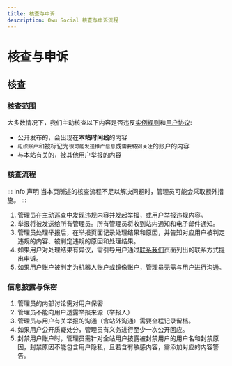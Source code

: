 ```yaml
---
title: 核查与申诉
description: Owu Social 核查与申诉流程
---
```


# 核查与申诉

## 核查

### 核查范围

大多数情况下，我们主动核查以下内容是否违反[实例规则](/rules/content.md)和[用户协议](user.md):

- 公开发布的，会出现在**本站时间线**的内容
- `组织账户`和被标记为`很可能发送推广信息`或`需要特别关注`的账户的内容
- 与本站有关的，被其他用户举报的内容

### 核查流程

::: info 声明
当本页所述的核查流程不足以解决问题时，管理员可能会采取额外措施。
:::

1. 管理员在主动巡查中发现违规内容并发起举报，或用户举报违规内容。
2. 举报将被发送给所有管理员。所有管理员将收到站内通知和电子邮件通知。
3. 管理员处理举报后，在举报页面记录处理结果和原因，并告知对应用户被判定违规的内容、被判定违规的原因和处理结果。
4. 如果用户对处理结果有异议，需引导用户通过[联系我们](/contact.md)页面列出的联系方式提出申诉。
5. 如果用户账户被判定为机器人账户或镜像账户，管理员无需与用户进行沟通。

### 信息披露与保密

1. 管理员的内部讨论需对用户保密
2. 管理员不能向用户透露举报来源（举报人）
3. 管理员与用户有关举报的沟通（含站外沟通）需要全程记录留档。
4. 如果用户公开质疑处分，管理员有义务进行至少一次公开回应。
5. 封禁用户账户时，管理员需针对全站用户披露被封禁用户的用户名和封禁原因，封禁原因不能包含用户隐私，且若含有敏感内容，需添加对应的内容警告。
